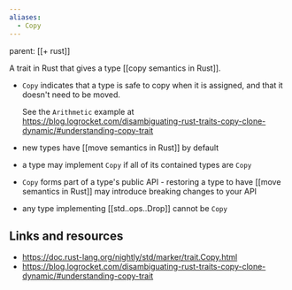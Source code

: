 ```yaml
---
aliases:
  - Copy
---
```

parent: [[+ rust]]

A trait in Rust that gives a type [[copy semantics in Rust]].

- `Copy` indicates that a type is safe to copy when it is assigned, and that it
    doesn't need to be moved.

    See the `Arithmetic` example at
    https://blog.logrocket.com/disambiguating-rust-traits-copy-clone-dynamic/#understanding-copy-trait
- new types have [[move semantics in Rust]] by default
- a type may implement `Copy` if all of its contained types are `Copy`
- `Copy` forms part of a type's public API - restoring a type to have
  [[move semantics in Rust]] may introduce breaking changes to your API
- any type implementing [[std..ops..Drop]] cannot be `Copy`

## Links and resources

- https://doc.rust-lang.org/nightly/std/marker/trait.Copy.html
- https://blog.logrocket.com/disambiguating-rust-traits-copy-clone-dynamic/#understanding-copy-trait
